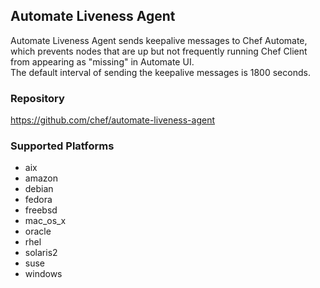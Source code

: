 ## Automate Liveness Agent

Automate Liveness Agent sends keepalive messages to Chef Automate, 
which prevents nodes that are up but not frequently running Chef Client 
from appearing as "missing" in Automate UI.  
The default interval of sending the keepalive messages is 1800 seconds.

### Repository
https://github.com/chef/automate-liveness-agent

### Supported Platforms   

- aix  
- amazon  
- debian  
- fedora  
- freebsd  
- mac_os_x  
- oracle  
- rhel  
- solaris2  
- suse  
- windows